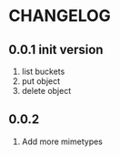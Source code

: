 # CHANGELOG

## 0.0.1 init version
1. list buckets
2. put object
3. delete object

## 0.0.2
1. Add more mimetypes